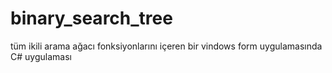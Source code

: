 # binary_search_tree

tüm ikili arama ağacı fonksiyonlarını içeren bir vindows form uygulamasında C# uygulaması 
